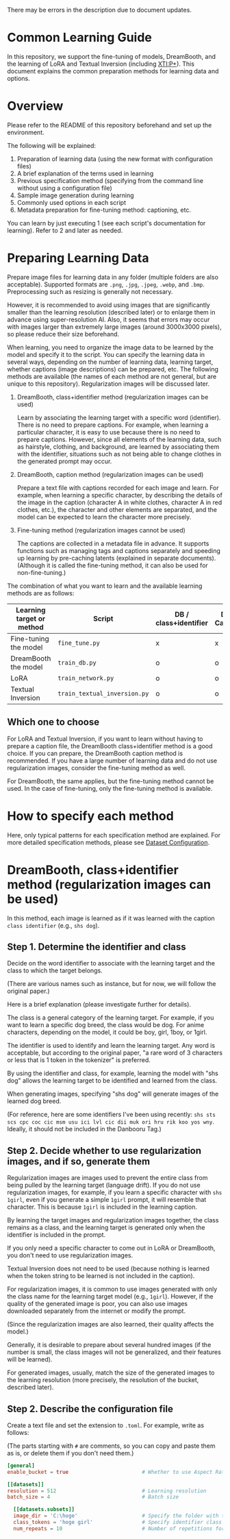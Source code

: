 There may be errors in the description due to document updates.

# Common Learning Guide

In this repository, we support the fine-tuning of models, DreamBooth, and the learning of LoRA and Textual Inversion (including [XTI:P+](https://github.com/kohya-ss/sd-scripts/pull/327)). This document explains the common preparation methods for learning data and options.

# Overview

Please refer to the README of this repository beforehand and set up the environment.

The following will be explained:

1. Preparation of learning data (using the new format with configuration files)
2. A brief explanation of the terms used in learning
3. Previous specification method (specifying from the command line without using a configuration file)
4. Sample image generation during learning
5. Commonly used options in each script
6. Metadata preparation for fine-tuning method: captioning, etc.

You can learn by just executing 1 (see each script's documentation for learning). Refer to 2 and later as needed.

# Preparing Learning Data

Prepare image files for learning data in any folder (multiple folders are also acceptable). Supported formats are `.png`, `.jpg`, `.jpeg`, `.webp`, and `.bmp`. Preprocessing such as resizing is generally not necessary.

However, it is recommended to avoid using images that are significantly smaller than the learning resolution (described later) or to enlarge them in advance using super-resolution AI. Also, it seems that errors may occur with images larger than extremely large images (around 3000x3000 pixels), so please reduce their size beforehand.

When learning, you need to organize the image data to be learned by the model and specify it to the script. You can specify the learning data in several ways, depending on the number of learning data, learning target, whether captions (image descriptions) can be prepared, etc. The following methods are available (the names of each method are not general, but are unique to this repository). Regularization images will be discussed later.

1. DreamBooth, class+identifier method (regularization images can be used)

    Learn by associating the learning target with a specific word (identifier). There is no need to prepare captions. For example, when learning a particular character, it is easy to use because there is no need to prepare captions. However, since all elements of the learning data, such as hairstyle, clothing, and background, are learned by associating them with the identifier, situations such as not being able to change clothes in the generated prompt may occur.

2. DreamBooth, caption method (regularization images can be used)

    Prepare a text file with captions recorded for each image and learn. For example, when learning a specific character, by describing the details of the image in the caption (character A in white clothes, character A in red clothes, etc.), the character and other elements are separated, and the model can be expected to learn the character more precisely.

3. Fine-tuning method (regularization images cannot be used)

    The captions are collected in a metadata file in advance. It supports functions such as managing tags and captions separately and speeding up learning by pre-caching latents (explained in separate documents). (Although it is called the fine-tuning method, it can also be used for non-fine-tuning.)

The combination of what you want to learn and the available learning methods are as follows:

| Learning target or method | Script | DB / class+identifier | DB / Caption | fine-tuning |
| ----- | ----- | ----- | ----- | ----- |
| Fine-tuning the model | `fine_tune.py`| x | x | o |
| DreamBooth the model | `train_db.py`| o | o | x |
| LoRA | `train_network.py`| o | o | o |
| Textual Inversion | `train_textual_inversion.py`| o | o | o |

## Which one to choose

For LoRA and Textual Inversion, if you want to learn without having to prepare a caption file, the DreamBooth class+identifier method is a good choice. If you can prepare, the DreamBooth caption method is recommended. If you have a large number of learning data and do not use regularization images, consider the fine-tuning method as well.

For DreamBooth, the same applies, but the fine-tuning method cannot be used. In the case of fine-tuning, only the fine-tuning method is available.

# How to specify each method

Here, only typical patterns for each specification method are explained. For more detailed specification methods, please see [Dataset Configuration](./config_README-ja.md).

# DreamBooth, class+identifier method (regularization images can be used)

In this method, each image is learned as if it was learned with the caption `class identifier` (e.g., `shs dog`).

## Step 1. Determine the identifier and class

Decide on the word identifier to associate with the learning target and the class to which the target belongs.

(There are various names such as instance, but for now, we will follow the original paper.)

Here is a brief explanation (please investigate further for details).

The class is a general category of the learning target. For example, if you want to learn a specific dog breed, the class would be dog. For anime characters, depending on the model, it could be boy, girl, 1boy, or 1girl.

The identifier is used to identify and learn the learning target. Any word is acceptable, but according to the original paper, "a rare word of 3 characters or less that is 1 token in the tokenizer" is preferred.

By using the identifier and class, for example, learning the model with "shs dog" allows the learning target to be identified and learned from the class.

When generating images, specifying "shs dog" will generate images of the learned dog breed.

(For reference, here are some identifiers I've been using recently: ``shs sts scs cpc coc cic msm usu ici lvl cic dii muk ori hru rik koo yos wny``. Ideally, it should not be included in the Danbooru Tag.)

## Step 2. Decide whether to use regularization images, and if so, generate them

Regularization images are images used to prevent the entire class from being pulled by the learning target (language drift). If you do not use regularization images, for example, if you learn a specific character with `shs 1girl`, even if you generate a simple `1girl` prompt, it will resemble that character. This is because `1girl` is included in the learning caption.

By learning the target images and regularization images together, the class remains as a class, and the learning target is generated only when the identifier is included in the prompt.

If you only need a specific character to come out in LoRA or DreamBooth, you don't need to use regularization images.

Textual Inversion does not need to be used (because nothing is learned when the token string to be learned is not included in the caption).

For regularization images, it is common to use images generated with only the class name for the learning target model (e.g., `1girl`). However, if the quality of the generated image is poor, you can also use images downloaded separately from the internet or modify the prompt.

(Since the regularization images are also learned, their quality affects the model.)

Generally, it is desirable to prepare about several hundred images (if the number is small, the class images will not be generalized, and their features will be learned).

For generated images, usually, match the size of the generated images to the learning resolution (more precisely, the resolution of the bucket, described later).

## Step 2. Describe the configuration file

Create a text file and set the extension to `.toml`. For example, write as follows:

(The parts starting with `#` are comments, so you can copy and paste them as is, or delete them if you don't need them.)

```toml
[general]
enable_bucket = true                        # Whether to use Aspect Ratio Bucketing

[[datasets]]
resolution = 512                            # Learning resolution
batch_size = 4                              # Batch size

  [[datasets.subsets]]
  image_dir = 'C:\hoge'                     # Specify the folder with the learning images
  class_tokens = 'hoge girl'                # Specify identifier class
  num_repeats = 10                          # Number of repetitions for learning images
